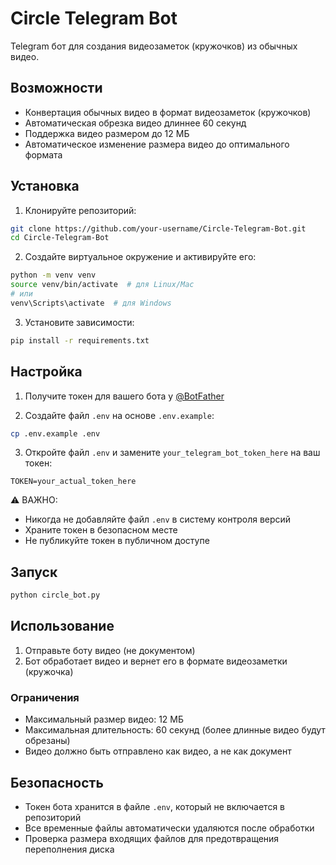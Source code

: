 # Circle Telegram Bot

Telegram бот для создания видеозаметок (кружочков) из обычных видео.

## Возможности

- Конвертация обычных видео в формат видеозаметок (кружочков)
- Автоматическая обрезка видео длиннее 60 секунд
- Поддержка видео размером до 12 МБ
- Автоматическое изменение размера видео до оптимального формата

## Установка

1. Клонируйте репозиторий:
```bash
git clone https://github.com/your-username/Circle-Telegram-Bot.git
cd Circle-Telegram-Bot
```

2. Создайте виртуальное окружение и активируйте его:
```bash
python -m venv venv
source venv/bin/activate  # для Linux/Mac
# или
venv\Scripts\activate  # для Windows
```

3. Установите зависимости:
```bash
pip install -r requirements.txt
```

## Настройка

1. Получите токен для вашего бота у [@BotFather](https://t.me/BotFather)

2. Создайте файл `.env` на основе `.env.example`:
```bash
cp .env.example .env
```

3. Откройте файл `.env` и замените `your_telegram_bot_token_here` на ваш токен:
```
TOKEN=your_actual_token_here
```

⚠️ ВАЖНО: 
- Никогда не добавляйте файл `.env` в систему контроля версий
- Храните токен в безопасном месте
- Не публикуйте токен в публичном доступе

## Запуск

```bash
python circle_bot.py
```

## Использование

1. Отправьте боту видео (не документом)
2. Бот обработает видео и вернет его в формате видеозаметки (кружочка)

### Ограничения

- Максимальный размер видео: 12 МБ
- Максимальная длительность: 60 секунд (более длинные видео будут обрезаны)
- Видео должно быть отправлено как видео, а не как документ

## Безопасность

- Токен бота хранится в файле `.env`, который не включается в репозиторий
- Все временные файлы автоматически удаляются после обработки
- Проверка размера входящих файлов для предотвращения переполнения диска
